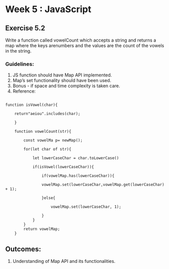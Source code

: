 # Week 5 : JavaScript

## Exercise 5.2

Write a function called vowelCount which accepts a string and returns a map where the keys arenumbers and the values are the count of the vowels in the string.


### Guidelines:
1. JS function should have Map API implemented.
2. Map’s set functionality should have been used.
3. Bonus - if space and time complexity is taken care.
4. Reference:

```

function isVowel(char){

    return"aeiou".includes(char);

    }

    function vowelCount(str){

        const vowelMa p= newMap();

        for(let char of str){

            let lowerCaseChar = char.toLowerCase()

            if(isVowel(lowerCaseChar)){

                if(vowelMap.has(lowerCaseChar)){

                vowelMap.set(lowerCaseChar,vowelMap.get(lowerCaseChar) + 1);

                }else{

                    vowelMap.set(lowerCaseChar, 1);

                }
            }
        }
        return vowelMap;
    }

```

## Outcomes:
1. Understanding of Map API and its functionalities.